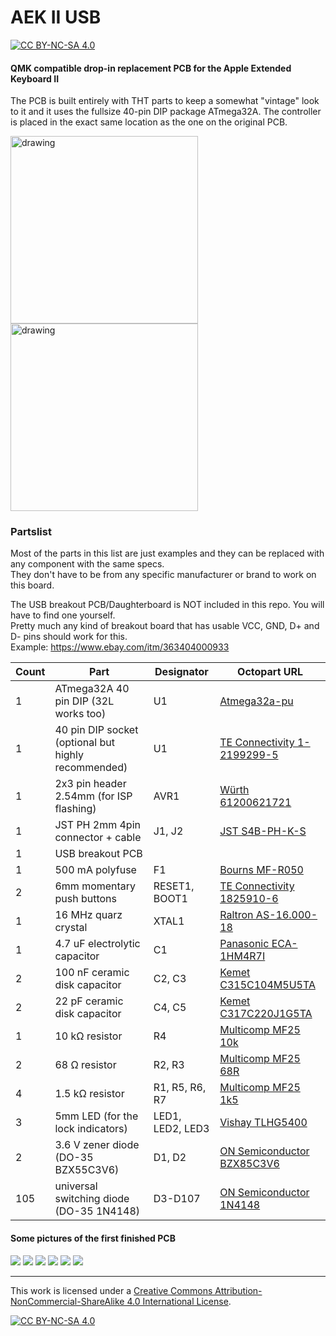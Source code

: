 # AEK II USB

[![CC BY-NC-SA 4.0][cc-by-nc-sa-shield]][cc-by-nc-sa]

#### QMK compatible drop-in replacement PCB for the Apple Extended Keyboard II
The PCB is built entirely with THT parts to keep a somewhat "vintage" look to it and it uses the fullsize 40-pin DIP package ATmega32A.
The controller is placed in the exact same location as the one on the original PCB.

<img src="https://files.elmo.space/kicad_images/aek2_usb-Front.png" alt="drawing" height="300"/>
<img src="https://files.elmo.space/kicad_images/aek2_usb-Back.png" alt="drawing" height="300"/>

### Partslist
Most of the parts in this list are just examples and they can be replaced with any component with the same specs.  
They don't have to be from any specific manufacturer or brand to work on this board.

The USB breakout PCB/Daughterboard is NOT included in this repo. You will have to find one yourself.  
Pretty much any kind of breakout board that has usable VCC, GND, D+ and D- pins should work for this.  
Example: https://www.ebay.com/itm/363404000933

|Count|Part|Designator|Octopart URL|
|-|-|-|-|
|1|ATmega32A 40 pin DIP (32L works too)|U1|[Atmega32a-pu](https://octopart.com/atmega32a-pu-microchip-77760288)|
|1|40 pin DIP socket (optional but highly recommended)|U1|[TE Connectivity 1-2199299-5](https://octopart.com/1-2199299-5-te+connectivity-34963610)|
|1|2x3 pin header 2.54mm (for ISP flashing)|AVR1|[Würth 61200621721](https://octopart.com/61200621721-würth+elektronik-32855457)| 
|1|JST PH 2mm 4pin connector + cable|J1, J2|[JST S4B-PH-K-S](https://octopart.com/s4b-ph-k-s+%28lf%29%28sn%29-jst-5373077)|
|1|USB breakout PCB|||
|1|500 mA polyfuse|F1|[Bourns MF-R050](https://octopart.com/mf-r050-bourns-19418)|
|2|6mm momentary push buttons|RESET1, BOOT1|[TE Connectivity 1825910-6](https://octopart.com/1825910-6-te+connectivity-42270338)|
|1|16 MHz quarz crystal|XTAL1|[Raltron AS-16.000-18](https://octopart.com/as-16.000-18-raltron+electronics-973373)|
|1|4.7 uF electrolytic capacitor|C1|[Panasonic ECA-1HM4R7I](https://octopart.com/eca-1hm4r7i-panasonic-39478610)|
|2|100 nF ceramic disk capacitor|C2, C3|[Kemet C315C104M5U5TA](https://octopart.com/c315c104m5u5ta-kemet-83288)|
|2|22 pF ceramic disk capacitor|C4, C5|[Kemet C317C220J1G5TA](https://octopart.com/c317c220j1g5ta-kemet-1747641)|
|1|10 kΩ resistor|R4|[Multicomp MF25 10k](https://octopart.com/mf25+10k-multicomp-2697429)|
|2|68 Ω resistor|R2, R3|[Multicomp MF25 68R](https://octopart.com/mf25+68r-multicomp-5364489)|
|4|1.5 kΩ resistor|R1, R5, R6, R7|[Multicomp MF25 1k5](https://octopart.com/mf25+1k5-multicomp-5372506)|
|3|5mm LED (for the lock indicators)|LED1, LED2, LED3|[Vishay TLHG5400](https://octopart.com/tlhg5400-vishay-39403037)|
|2|3.6 V zener diode (DO-35 BZX55C3V6)|D1, D2|[ON Semiconductor BZX85C3V6](https://octopart.com/bzx85c3v6-on+semiconductor-84409073)|
|105|universal switching diode (DO-35 1N4148)|D3-D107|[ON Semiconductor 1N4148](https://octopart.com/1n4148-on+semiconductor-6807167)|

#### Some pictures of the first finished PCB
[![](https://i.imgur.com/3325BHBm.jpg)](https://i.imgur.com/3325BHB.jpg) [![](https://i.imgur.com/cYwRUWXm.jpg)](https://i.imgur.com/cYwRUWX.jpg)
[![](https://i.imgur.com/b2IuvLgm.jpg)](https://i.imgur.com/b2IuvLg.jpg) [![](https://i.imgur.com/vxiDwE3m.jpg)](https://i.imgur.com/vxiDwE3.jpg)
[![](https://i.imgur.com/lfABr6am.jpg)](https://i.imgur.com/lfABr6a.jpg) [![](https://i.imgur.com/BY7TV2wm.jpg)](https://i.imgur.com/BY7TV2w.jpg)

---
This work is licensed under a
[Creative Commons Attribution-NonCommercial-ShareAlike 4.0 International License][cc-by-nc-sa].

[![CC BY-NC-SA 4.0][cc-by-nc-sa-image]][cc-by-nc-sa]

[cc-by-nc-sa]: http://creativecommons.org/licenses/by-nc-sa/4.0/
[cc-by-nc-sa-image]: https://licensebuttons.net/l/by-nc-sa/4.0/88x31.png
[cc-by-nc-sa-shield]: https://img.shields.io/badge/License-CC%20BY--NC--SA%204.0-lightgrey.svg
